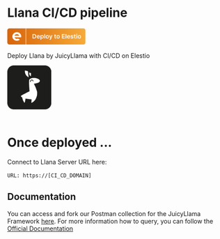 # Llana CI/CD pipeline

<a href="https://dash.elest.io/deploy?source=cicd&social=dockerCompose&url=https://github.com/elestio-examples/llana"><img src="deploy-on-elestio.png" alt="Deploy on Elest.io" width="180px" /></a>

Deploy Llana by JuicyLlama with CI/CD on Elestio

<img src="llana.png" style='width: 20%;'/>
<br/>
<br/>

# Once deployed ...

Connect to Llana Server URL here:

    URL: https://[CI_CD_DOMAIN]


## Documentation

You can access and fork our Postman collection for the JuicyLlama Framework [here](https://www.postman.com/juicyllama/workspace/framework/folder/18538466-e4034b2d-9a3e-42a9-a850-c551d47abfbe).
For more information how to query, you can follow the [Official Documentation](https://juicyllama.com/tools/llana/endpoints)
